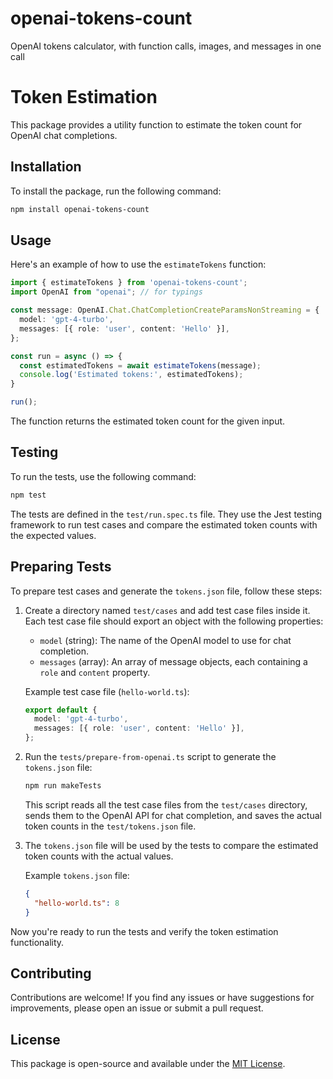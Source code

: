 # openai-tokens-count
OpenAI tokens calculator, with function calls, images, and messages in one call

# Token Estimation

This package provides a utility function to estimate the token count for OpenAI chat completions.

## Installation

To install the package, run the following command:

```bash
npm install openai-tokens-count
```

## Usage

Here's an example of how to use the `estimateTokens` function:

```typescript
import { estimateTokens } from 'openai-tokens-count';
import OpenAI from "openai"; // for typings

const message: OpenAI.Chat.ChatCompletionCreateParamsNonStreaming = {
  model: 'gpt-4-turbo',
  messages: [{ role: 'user', content: 'Hello' }],
};

const run = async () => {
  const estimatedTokens = await estimateTokens(message);
  console.log('Estimated tokens:', estimatedTokens);
}

run();
```

The function returns the estimated token count for the given input.

## Testing

To run the tests, use the following command:

```bash
npm test
```

The tests are defined in the `test/run.spec.ts` file. They use the Jest testing framework to run test cases and compare the estimated token counts with the expected values.

## Preparing Tests

To prepare test cases and generate the `tokens.json` file, follow these steps:

1. Create a directory named `test/cases` and add test case files inside it. Each test case file should export an object with the following properties:
    - `model` (string): The name of the OpenAI model to use for chat completion.
    - `messages` (array): An array of message objects, each containing a `role` and `content` property.

   Example test case file (`hello-world.ts`):
   ```typescript
   export default {
     model: 'gpt-4-turbo',
     messages: [{ role: 'user', content: 'Hello' }],
   };
   ```

2. Run the `tests/prepare-from-openai.ts` script to generate the `tokens.json` file:

   ```bash
   npm run makeTests
   ```

   This script reads all the test case files from the `test/cases` directory, sends them to the OpenAI API for chat completion, and saves the actual token counts in the `test/tokens.json` file.

3. The `tokens.json` file will be used by the tests to compare the estimated token counts with the actual values.

   Example `tokens.json` file:
   ```json
   {
     "hello-world.ts": 8
   }
   ```

Now you're ready to run the tests and verify the token estimation functionality.

## Contributing

Contributions are welcome! If you find any issues or have suggestions for improvements, please open an issue or submit a pull request.

## License

This package is open-source and available under the [MIT License](LICENSE).
